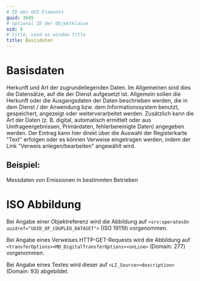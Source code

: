 ```yaml
---
# ID des GUI Elements
guid: 3645
# optional ID der Objektklasse
oid: 6
# title, used as window title
title: Basisdaten
---
```


# Basisdaten

Herkunft und Art der zugrundeliegenden Daten. Im Allgemeinen sind dies die Datensätze, auf die der Dienst aufgesetzt ist. Allgemein sollen die Herkunft oder die Ausgangsdaten der Daten beschrieben werden, die in dem Dienst / der Anwendung bzw. dem Informationssystem benutzt, gespeichert, angezeigt oder weiterverarbeitet werden. Zusätzlich kann die Art der Daten (z. B. digital, automatisch ermittelt oder aus Umfrageergebnissen, Primärdaten, fehlerbereinigte Daten) angegeben werden. Der Eintrag kann hier direkt über die Auswahl der Registerkarte "Text" erfolgen oder es können Verweise eingetragen werden, indem der Link "Verweis anlegen/bearbeiten" angewählt wird.

## Beispiel:

Messdaten von Emissionen in bestimmten Betrieben

# ISO Abbildung

Bei Angabe einer Objektreferenz wird die Abbildung auf ```<srv:operatesOn uuidref="UUID_OF_COUPLED_DATASET">``` (ISO 19119) vorgenommen.

Bei Angabe eines Verweises HTTP-GET-Requests wird die Abbildung auf ```<transferOptions><MD_DigitalTransferOptions><onLine>``` (Domain: 277) vorgenommen.

Bei Angabe eines Textes wird dieser auf ```<LI_Source><description>``` (Domain: 93) abgebildet.

